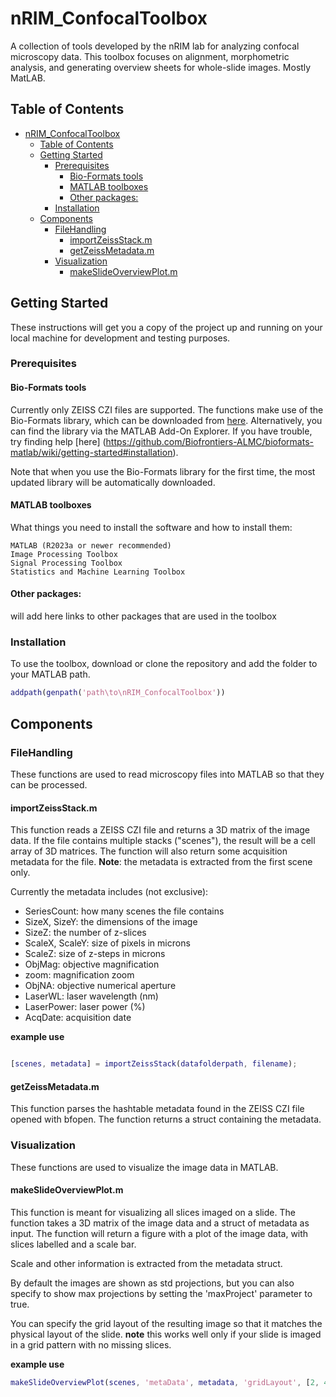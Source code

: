
# nRIM_ConfocalToolbox

A collection of tools developed by the nRIM lab for analyzing confocal microscopy data. This toolbox focuses on alignment, morphometric analysis, and generating overview sheets for whole-slide images. Mostly MatLAB.

## Table of Contents

- [nRIM\_ConfocalToolbox](#nrim_confocaltoolbox)
  - [Table of Contents](#table-of-contents)
  - [Getting Started](#getting-started)
    - [Prerequisites](#prerequisites)
      - [Bio-Formats tools](#bio-formats-tools)
      - [MATLAB toolboxes](#matlab-toolboxes)
      - [Other packages:](#other-packages)
    - [Installation](#installation)
  - [Components](#components)
    - [FileHandling](#filehandling)
      - [importZeissStack.m](#importzeissstackm)
      - [getZeissMetadata.m](#getzeissmetadatam)
    - [Visualization](#visualization)
      - [makeSlideOverviewPlot.m](#makeslideoverviewplotm)

## Getting Started

These instructions will get you a copy of the project up and running on your local machine for development and testing purposes. 

### Prerequisites
#### Bio-Formats tools
Currently only ZEISS CZI files are supported. 
The functions make use of the Bio-Formats library, which can be downloaded from [here](https://github.com/Biofrontiers-ALMC/bioformats-matlab).
Alternatively, you can find the library via the MATLAB Add-On Explorer. If you have trouble, try finding help [here] (https://github.com/Biofrontiers-ALMC/bioformats-matlab/wiki/getting-started#installation).

Note that when you use the Bio-Formats library for the first time, the most updated library will be automatically downloaded.

#### MATLAB toolboxes
What things you need to install the software and how to install them:

```text
MATLAB (R2023a or newer recommended)
Image Processing Toolbox
Signal Processing Toolbox
Statistics and Machine Learning Toolbox
```

#### Other packages:
 will add here links to other packages that are used in the toolbox


### Installation

To use the toolbox, download or clone the repository and add the folder to your MATLAB path. 

```matlab
addpath(genpath('path\to\nRIM_ConfocalToolbox'))
```

## Components

### FileHandling
These functions are used to read microscopy files into MATLAB so that they can be processed.

#### importZeissStack.m
This function reads a ZEISS CZI file and returns a 3D matrix of the image data. 
If the file contains multiple stacks ("scenes"), the result will be a cell array of 3D matrices. 
The function will also return some acquisition metadata for the file.
**Note**: the metadata is extracted from the first scene only. 

Currently the metadata includes (not exclusive):
- SeriesCount: how many scenes the file contains
- SizeX, SizeY: the dimensions of the image
- SizeZ: the number of z-slices
- ScaleX, ScaleY: size of pixels in microns
- ScaleZ: size of z-steps in microns
- ObjMag: objective magnification
- zoom: magnification zoom
- ObjNA: objective numerical aperture
- LaserWL: laser wavelength (nm)
- LaserPower: laser power (%)
- AcqDate: acquisition date

**example use** 
```matlab

[scenes, metadata] = importZeissStack(datafolderpath, filename);
```

#### getZeissMetadata.m
This function parses the hashtable metadata found in the ZEISS CZI file opened with bfopen.
The function returns a struct containing the metadata. 

### Visualization
These functions are used to visualize the image data in MATLAB.

#### makeSlideOverviewPlot.m
This function is meant for visualizing all slices imaged on a slide.
The function takes a 3D matrix of the image data and a struct of metadata as input.
The function will return a figure with a plot of the image data, with slices labelled and a scale bar.

Scale and other information is extracted from the metadata struct.

By default the images are shown as std projections, but you can also specify to show max projections by setting the 'maxProject' parameter to true.

You can specify the grid layout of the resulting image so that it matches the physical layout of the slide.
**note** this works well only if your slide is imaged in a grid pattern with no missing slices.

**example use** 
```matlab
makeSlideOverviewPlot(scenes, 'metaData', metadata, 'gridLayout', [2, 4], 'maxProject', true);
 

```
